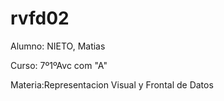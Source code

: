 # rvfd02
Alumno: NIETO, Matias

Curso: 7º1ºAvc com "A"

Materia:Representacion Visual y Frontal de Datos
